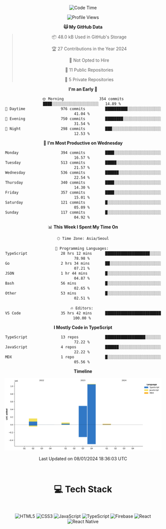 <div align="center">

  <!--START_SECTION:waka-->
![Code Time](http://img.shields.io/badge/Code%20Time-365%20hrs%2025%20mins-blue)

![Profile Views](http://img.shields.io/badge/Profile%20Views-0-blue)

**🐱 My GitHub Data** 

> 📦 48.0 kB Used in GitHub's Storage 
 > 
> 🏆 27 Contributions in the Year 2024
 > 
> 🚫 Not Opted to Hire
 > 
> 📜 11 Public Repositories 
 > 
> 🔑 5 Private Repositories 
 > 
**I'm an Early 🐤** 

```text
🌞 Morning                354 commits         ████░░░░░░░░░░░░░░░░░░░░░   14.89 % 
🌆 Daytime                976 commits         ██████████░░░░░░░░░░░░░░░   41.04 % 
🌃 Evening                750 commits         ████████░░░░░░░░░░░░░░░░░   31.54 % 
🌙 Night                  298 commits         ███░░░░░░░░░░░░░░░░░░░░░░   12.53 % 
```
📅 **I'm Most Productive on Wednesday** 

```text
Monday                   394 commits         ████░░░░░░░░░░░░░░░░░░░░░   16.57 % 
Tuesday                  513 commits         █████░░░░░░░░░░░░░░░░░░░░   21.57 % 
Wednesday                536 commits         ██████░░░░░░░░░░░░░░░░░░░   22.54 % 
Thursday                 340 commits         ████░░░░░░░░░░░░░░░░░░░░░   14.30 % 
Friday                   357 commits         ████░░░░░░░░░░░░░░░░░░░░░   15.01 % 
Saturday                 121 commits         █░░░░░░░░░░░░░░░░░░░░░░░░   05.09 % 
Sunday                   117 commits         █░░░░░░░░░░░░░░░░░░░░░░░░   04.92 % 
```


📊 **This Week I Spent My Time On** 

```text
🕑︎ Time Zone: Asia/Seoul

💬 Programming Languages: 
TypeScript               28 hrs 12 mins      ████████████████████░░░░░   78.98 % 
Go                       2 hrs 34 mins       ██░░░░░░░░░░░░░░░░░░░░░░░   07.21 % 
JSON                     1 hr 44 mins        █░░░░░░░░░░░░░░░░░░░░░░░░   04.87 % 
Bash                     56 mins             █░░░░░░░░░░░░░░░░░░░░░░░░   02.65 % 
Other                    53 mins             █░░░░░░░░░░░░░░░░░░░░░░░░   02.51 % 

🔥 Editors: 
VS Code                  35 hrs 42 mins      █████████████████████████   100.00 % 
```

**I Mostly Code in TypeScript** 

```text
TypeScript               13 repos            ██████████████████░░░░░░░   72.22 % 
JavaScript               4 repos             ██████░░░░░░░░░░░░░░░░░░░   22.22 % 
MDX                      1 repo              █░░░░░░░░░░░░░░░░░░░░░░░░   05.56 % 
```



**Timeline**

![Lines of Code chart](https://raw.githubusercontent.com/SONGDAM/SONGDAM/master/assets/bar_graph.png)


 Last Updated on 08/01/2024 18:36:03 UTC
<!--END_SECTION:waka-->

  
 <br>
  
# 💻 Tech Stack
  
</div>

</br>

<div align="center">

   ![HTML5](https://img.shields.io/badge/html5-%23E34F26.svg?style=for-the-badge&logo=html5&logoColor=white) ![CSS3](https://img.shields.io/badge/css3-%231572B6.svg?style=for-the-badge&logo=css3&logoColor=white) ![JavaScript](https://img.shields.io/badge/javascript-%23323330.svg?style=for-the-badge&logo=javascript&logoColor=%23F7DF1E) 
 ![TypeScript](https://img.shields.io/badge/typescript-%23007ACC.svg?style=for-the-badge&logo=typescript&logoColor=white)
  ![Firebase](https://img.shields.io/badge/firebase-%23039BE5.svg?style=for-the-badge&logo=firebase) 
 ![React](https://img.shields.io/badge/react-%2320232a.svg?style=for-the-badge&logo=react&logoColor=%2361DAFB) ![React Native](https://img.shields.io/badge/react_native-%2320232a.svg?style=for-the-badge&logo=react&logoColor=%2361DAFB) 

 
</div>
